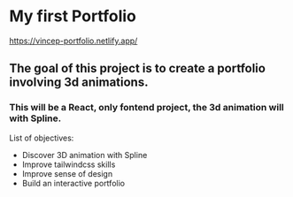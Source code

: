 # My first Portfolio

https://vincep-portfolio.netlify.app/



## The goal of this project is to create a portfolio involving 3d animations.

### This will be a React, only fontend project, the 3d animation will with Spline.

List of objectives:
- Discover 3D animation with Spline
- Improve tailwindcss skills
- Improve sense of design 
- Build an interactive portfolio
